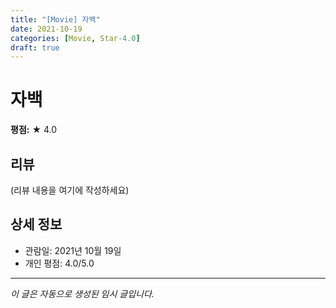 ```yaml
---
title: "[Movie] 자백"
date: 2021-10-19
categories: [Movie, Star-4.0]
draft: true
---
```


# 자백

**평점:** ★ 4.0

## 리뷰

(리뷰 내용을 여기에 작성하세요)

## 상세 정보

- 관람일: 2021년 10월 19일
- 개인 평점: 4.0/5.0

---

*이 글은 자동으로 생성된 임시 글입니다.*
